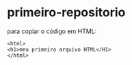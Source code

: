 # primeiro-repositorio

para copiar o código em HTML:
```
<html>
<h1>meu primeiro arquivo HTML</H1>
</html>
```
